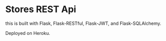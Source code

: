 # Stores REST Api
this is built with Flask, Flask-RESTful, Flask-JWT, and Flask-SQLAlchemy.

Deployed on Heroku.